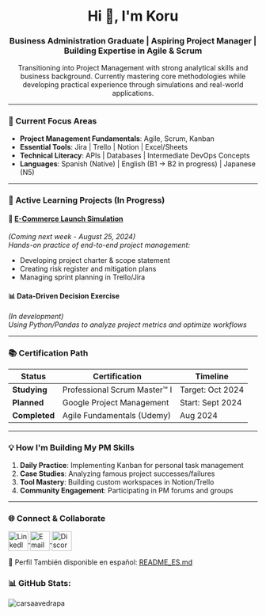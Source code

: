<h1 align="center">Hi 👋, I'm Koru</h1>
<h3 align="center">
Business Administration Graduate | Aspiring Project Manager | Building Expertise in Agile & Scrum
</h3>

<p align="center">
Transitioning into Project Management with strong analytical skills and business background. Currently mastering core methodologies while developing practical experience through simulations and real-world applications.
</p>

---

### 🚀 Current Focus Areas
- **Project Management Fundamentals**: Agile, Scrum, Kanban
- **Essential Tools**: Jira | Trello | Notion | Excel/Sheets
- **Technical Literacy**: APIs | Databases | Intermediate DevOps Concepts
- **Languages**: Spanish (Native) | English (B1 → B2 in progress) | Japanese (N5)

---

### 📂 Active Learning Projects (In Progress)

#### 🔧 [E-Commerce Launch Simulation](link-al-repositorio) 
*(Coming next week - August 25, 2024)*  
*Hands-on practice of end-to-end project management:*
- Developing project charter & scope statement
- Creating risk register and mitigation plans
- Managing sprint planning in Trello/Jira

#### 📊 Data-Driven Decision Exercise 
*(In development)*  
*Using Python/Pandas to analyze project metrics and optimize workflows*

---

### 📚 Certification Path
| Status       | Certification           | Timeline       |
|--------------|-------------------------|----------------|
| **Studying** | Professional Scrum Master™ I | Target: Oct 2024 |
| **Planned**  | Google Project Management | Start: Sept 2024 |
| **Completed**| Agile Fundamentals (Udemy) | Aug 2024        |

---

### 💡 How I'm Building My PM Skills
1. **Daily Practice**: Implementing Kanban for personal task management
2. **Case Studies**: Analyzing famous project successes/failures
3. **Tool Mastery**: Building custom workspaces in Notion/Trello
4. **Community Engagement**: Participating in PM forums and groups

---

### 🌐 Connect & Collaborate
<p align="left">
<a href="https://linkedin.com/in/carsaavedrapa" target="blank">
  <img align="center" src="https://img.icons8.com/color/48/linkedin.png" alt="LinkedIn" height="40"/>
</a>
<a href="carsaavedrapa.com">
  <img align="center" src="https://img.icons8.com/color/48/gmail.png" alt="Email" height="40"/>
</a>
<a href="https://discord.gg/korusaru">
  <img align="center" src="https://img.icons8.com/color/48/discord.png" alt="Discord" height="40"/>
</a>
</p>

📌 Perfil También disponible en español: [README_ES.md](README_ES.md)

<h3 align="left">📊 GitHub Stats:</h3>
<p>
<img align="center" src="https://github-readme-stats.vercel.app/api/top-langs?username=carsaavedrapa&show_icons=true&locale=en&layout=compact" alt="carsaavedrapa" />
</p>
